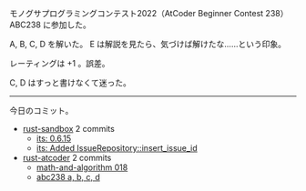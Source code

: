 モノグサプログラミングコンテスト2022（AtCoder Beginner Contest 238）ABC238 に参加した。

A, B, C, D を解いた。 E は解説を見たら、気づけば解けたな……という印象。

レーティングは +1 。誤差。

C, D はすっと書けなくて迷った。

---

今日のコミット。

- [rust-sandbox](https://github.com/bouzuya/rust-sandbox) 2 commits
  - [its: 0.6.15](https://github.com/bouzuya/rust-sandbox/commit/a2d6202ffdc17d4fedf0d7b2a6635aa0132cba69)
  - [its: Added IssueRepository::insert_issue_id](https://github.com/bouzuya/rust-sandbox/commit/7a0d876c8ae10dc0ae28cf9be8b78e72db1193c5)
- [rust-atcoder](https://github.com/bouzuya/rust-atcoder) 2 commits
  - [math-and-algorithm 018](https://github.com/bouzuya/rust-atcoder/commit/72d84ca6de9240e6a0dc4739b86d32a540ec8635)
  - [abc238 a, b, c, d](https://github.com/bouzuya/rust-atcoder/commit/1b175127b4cacc0dfa93a34ee7dacd769a4a0801)
